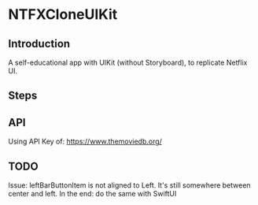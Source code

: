 # NTFXCloneUIKit

## Introduction
A self-educational app with UIKit (without Storyboard), to replicate Netflix UI.

## Steps

## API
Using API Key of: https://www.themoviedb.org/

## TODO
Issue: leftBarButtonItem is not aligned to Left. It's still somewhere between center and left.
In the end: do the same with SwiftUI
